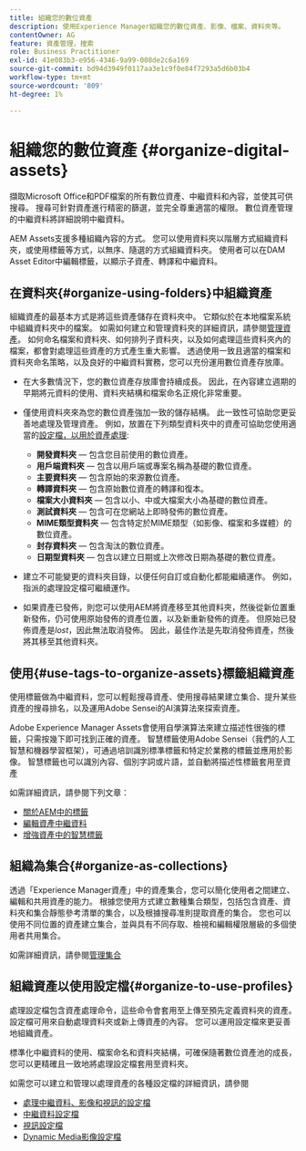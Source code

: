 ```yaml
---
title: 組織您的數位資產
description: 使用Experience Manager組織您的數位資產、影像、檔案、資料夾等。
contentOwner: AG
feature: 資產管理，搜索
role: Business Practitioner
exl-id: 41e083b3-e956-4346-9a99-008de2c6a169
source-git-commit: bd94d3949f0117aa3e1c9f0e84f7293a5d6b03b4
workflow-type: tm+mt
source-wordcount: '809'
ht-degree: 1%

---
```


# 組織您的數位資產 {#organize-digital-assets}

擷取Microsoft Office和PDF檔案的所有數位資產、中繼資料和內容，並使其可供搜尋。 搜尋可針對資產進行精密的篩選，並完全尊重適當的權限。 數位資產管理的中繼資料將詳細說明中繼資料。

AEM Assets支援多種組織內容的方式。 您可以使用資料夾以階層方式組織資料夾，或使用標籤等方式，以無序、隨選的方式組織資料夾。 使用者可以在DAM Asset Editor中編輯標籤，以顯示子資產、轉譯和中繼資料。

## 在資料夾{#organize-using-folders}中組織資產

組織資產的最基本方式是將這些資產儲存在資料夾中。 它類似於在本地檔案系統中組織資料夾中的檔案。 如需如何建立和管理資料夾的詳細資訊，請參閱[管理資產](managing-assets-touch-ui.md)。 如何命名檔案和資料夾、如何排列子資料夾，以及如何處理這些資料夾內的檔案，都會對處理這些資產的方式產生重大影響。 透過使用一致且適當的檔案和資料夾命名策略，以及良好的中繼資料實務，您可以充份運用數位資產存放庫。

* 在大多數情況下，您的數位資產存放庫會持續成長。 因此，在內容建立週期的早期將元資料的使用、資料夾結構和檔案命名正規化非常重要。
* 僅使用資料夾來為您的數位資產強加一致的儲存結構。 此一致性可協助您更妥善地處理及管理資產。 例如，放置在下列類型資料夾中的資產可協助您使用適當的[設定檔，以用於資產處理](processing-profiles.md):

   * **開發資料夾**  — 包含您目前使用的數位資產。
   * **用戶端資料夾**  — 包含以用戶端或專案名稱為基礎的數位資產。
   * **主要資料夾**  — 包含原始的來源數位資產。
   * **轉譯資料夾**  — 包含原始數位資產的轉譯和復本。
   * **檔案大小資料夾**  — 包含以小、中或大檔案大小為基礎的數位資產。
   * **測試資料夾**  — 包含可在您網站上即時發佈的數位資產。
   * **MIME類型資料夾**  — 包含特定於MIME類型（如影像、檔案和多媒體）的數位資產。
   * **封存資料夾**  — 包含淘汰的數位資產。
   * **日期型資料夾**  — 包含以建立日期或上次修改日期為基礎的數位資產。

* 建立不可能變更的資料夾目錄，以便任何自訂或自動化都能繼續運作。 例如，指派的處理設定檔可繼續運作。
* 如果資產已發佈，則您可以使用AEM將資產移至其他資料夾，然後從新位置重新發佈，仍可使用原始發佈的資產位置，以及新重新發佈的資產。 但原始已發佈資產是&#x200B;*lost*，因此無法取消發佈。 因此，最佳作法是先取消發佈資產，然後將其移至其他資料夾。

## 使用{#use-tags-to-organize-assets}標籤組織資產

使用標籤做為中繼資料，您可以輕鬆搜尋資產、使用搜尋結果建立集合、提升某些資產的搜尋排名，以及運用Adobe Sensei的AI演算法來探索資產。

Adobe Experience Manager Assets會使用自學演算法來建立描述性很強的標籤，只需按幾下即可找到正確的資產。 智慧標籤使用Adobe Sensei（我們的人工智慧和機器學習框架），可通過培訓識別標準標籤和特定於業務的標籤並應用於影像。 智慧標籤也可以識別內容、個別字詞或片語，並自動將描述性標籤套用至資產

如需詳細資訊，請參閱下列文章：

* [關於AEM中的標籤](/help/sites-authoring/tags.md)
* [編輯資產中繼資料](meta-edit.md)
* [增強資產中的智慧標籤](enhanced-smart-tags.md)

## 組織為集合{#organize-as-collections}

透過「Experience Manager資產」中的資產集合，您可以簡化使用者之間建立、編輯和共用資產的能力。 根據您使用方式建立數種集合類型，包括包含資產、資料夾和集合靜態參考清單的集合，以及根據搜尋准則提取資產的集合。  您也可以使用不同位置的資產建立集合，並與具有不同存取、檢視和編輯權限層級的多個使用者共用集合。

如需詳細資訊，請參閱[管理集合](managing-collections-touch-ui.md)

<!-- TBD items: add screenshots where applicable
Any hints/recommendations of when to use what method of organizing? Some examples of how organizing helps towards a better taxonomy and improved content velocity.
Add back links to blog posts by marketing?
-->

## 組織資產以使用設定檔{#organize-to-use-profiles}

處理設定檔包含資產處理命令，這些命令會套用至上傳至預先定義資料夾的資產。 設定檔可用來自動處理資料夾或新上傳資產的內容。 您可以運用設定檔來更妥善地組織資產。

標準化中繼資料的使用、檔案命名和資料夾結構，可確保隨著數位資產池的成長，您可以更精確且一致地將處理設定檔套用至資料夾。

如需您可以建立和管理以處理資產的各種設定檔的詳細資訊，請參閱

* [處理中繼資料、影像和視訊的設定檔](processing-profiles.md)
* [中繼資料設定檔](metadata-profiles.md)
* [視訊設定檔](video-profiles.md)
* [Dynamic Media影像設定檔](image-profiles.md)

